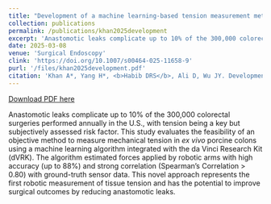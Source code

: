```yaml
---
title: "Development of a machine learning-based tension measurement method in robotic surgery"
collection: publications
permalink: /publications/khan2025development
excerpt: 'Anastomotic leaks complicate up to 10% of the 300,000 colorectal surgeries performed annually in the U.S., with tension being a key but subjectively assessed risk factor. This study evaluates the feasibility of an objective method to measure mechanical tension in <i>ex vivo</i> porcine colons using a machine learning algorithm integrated with the da Vinci Research Kit (dVRK). The algorithm estimated forces applied by robotic arms with high accuracy (up to 88%) and strong correlation (Spearman’s Correlation > 0.80) with ground-truth sensor data. This novel approach represents the first robotic measurement of tissue tension and has the potential to improve surgical outcomes by reducing anastomotic leaks.'
date: 2025-03-08
venue: 'Surgical Endoscopy'
clink: 'https://doi.org/10.1007/s00464-025-11658-9'
purl: '/files/khan2025development.pdf'
citation: 'Khan A*, Yang H*, <b>Habib DRS</b>, Ali D, Wu JY. Development of a machine learning-based tension measurement method in robotic surgery. <i>Surg Endosc</i>. 2025. doi:10.1007/s00464-025-11658-9'
---
```

[Download PDF here](http://danielrshabib.github.io/files/khan2025development.pdf)

Anastomotic leaks complicate up to 10% of the 300,000 colorectal surgeries performed annually in the U.S., with tension being a key but subjectively assessed risk factor. This study evaluates the feasibility of an objective method to measure mechanical tension in *ex vivo* porcine colons using a machine learning algorithm integrated with the da Vinci Research Kit (dVRK). The algorithm estimated forces applied by robotic arms with high accuracy (up to 88%) and strong correlation (Spearman’s Correlation > 0.80) with ground-truth sensor data. This novel approach represents the first robotic measurement of tissue tension and has the potential to improve surgical outcomes by reducing anastomotic leaks.
